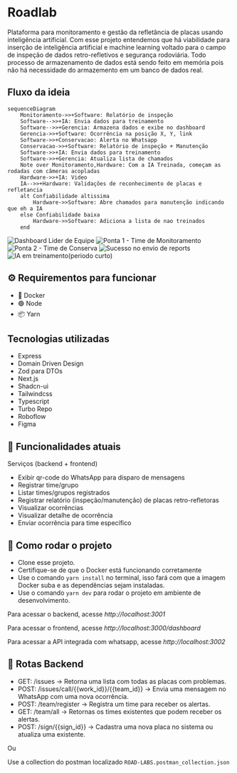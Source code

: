 # Roadlab 

Plataforma para monitoramento e gestão da refletância de placas usando inteligência artificial.
Com esse projeto entendemos que há viabilidade para inserção de inteligência artificial e machine learning voltado para o campo de inspeção de dados retro-refletivos e segurança rodoviária.
Todo processo de armazenamento de dados está sendo feito em memória pois não há necessidade do armazemento em um banco de dados real.

## Fluxo da ideia
```mermaid
sequenceDiagram
    Monitoramento->>+Software: Relatório de inspeção
    Software-->>+IA: Envia dados para treinamento
    Software-->>+Gerencia: Armazena dados e exibe no dashboard
    Gerencia->>+Software: Ocorrência na posição X, Y, link
    Software->>+Conservacao: Alerta no Whatsapp
    Conservacao->>+Software: Relatório de inspeção + Manutenção
    Software->>+IA: Envia dados para treinamento
    Software->>+Gerencia: Atualiza lista de chamados
    Note over Monitoramento,Hardware: Com a IA Treinada, começam as rodadas com câmeras acopladas
    Hardware->>+IA: Video
    IA-->>+Hardware: Validações de reconhecimento de placas e refletancia
    alt Confiabilidade altissima
        Hardware->>Software: Abre chamados para manutenção indicando que eh a IA
    else Confiabilidade baixa
        Hardware->>Software: Adiciona a lista de nao treinados
    end
```
![Dashboard Lider de Equipe](https://github.com/alysonvilela/hackarteris/assets/22202745/07efbde7-921e-46e6-8f49-6d0590f68156)
![Ponta 1 - Time de Monitoramento](https://github.com/alysonvilela/hackarteris/assets/22202745/0cae06b9-dd45-40dc-bd8e-b27dba9cd987)
![Ponta 2 - Time de Conserva](https://github.com/alysonvilela/hackarteris/assets/22202745/88fd0426-f6d3-4511-b469-8bea9cbe19e0)
![Sucesso no envio de reports](https://github.com/alysonvilela/hackarteris/assets/22202745/41618576-2105-4dcc-b14c-220acefbc599)
![IA em treinamento(periodo curto)](https://github.com/alysonvilela/hackarteris/assets/22202745/a897a169-8ec0-4785-a2ab-496191f3f633)



## ⚙️ Requirementos para funcionar

- 🐋 Docker
- 🟢 Node
- 📦 Yarn

## Tecnologias utilizadas
- Express
- Domain Driven Design
- Zod para DTOs
- Next.js
- Shadcn-ui
- Tailwindcss
- Typescript
- Turbo Repo
- Roboflow
- Figma

## 🚀 Funcionalidades atuais
Serviços (backend + frontend)
- Exibir qr-code do WhatsApp para disparo de mensagens
- Registrar time/grupo
- Listar times/grupos registrados
- Registrar relatório (inspeção/manutenção) de placas retro-refletoras
- Visualizar ocorrências
- Visualizar detalhe de ocorrência
- Enviar ocorrência para time específico


## 🚀 Como rodar o projeto

- Clone esse projeto.
- Certifique-se de que o Docker está funcionando corretamente
- Use o comando `yarn install` no terminal, isso fará com que a imagem Docker suba e as dependências sejam instaladas.
- Use o comando `yarn dev` para rodar o projeto em ambiente de desenvolvimento.

<p>Para acessar o backend, acesse <i>http://localhost:3001</i></p>
<p>Para acessar o frontend, acesse <i>http://localhost:3000/dashboard</i></p>
<p>Para acessar a API integrada com whatsapp, acesse <i>http://localhost:3002</i></p>

## 🌱 Rotas Backend

- GET: /issues -> Retorna uma lista com todas as placas com problemas.
- POST: /issues/call/{{work_id}}/{{team_id}} -> Envia uma mensagem no WhatsApp com uma nova ocorrência.
- POST: /team/register -> Registra um time para receber os alertas.
- GET: /team/all -> Retornas os times existentes que podem receber os alertas.
- POST: /sign/{{sign_id}} -> Cadastra uma nova placa no sistema ou atualiza uma existente.

Ou

Use a collection do postman localizado `ROAD-LABS.postman_collection.json`
